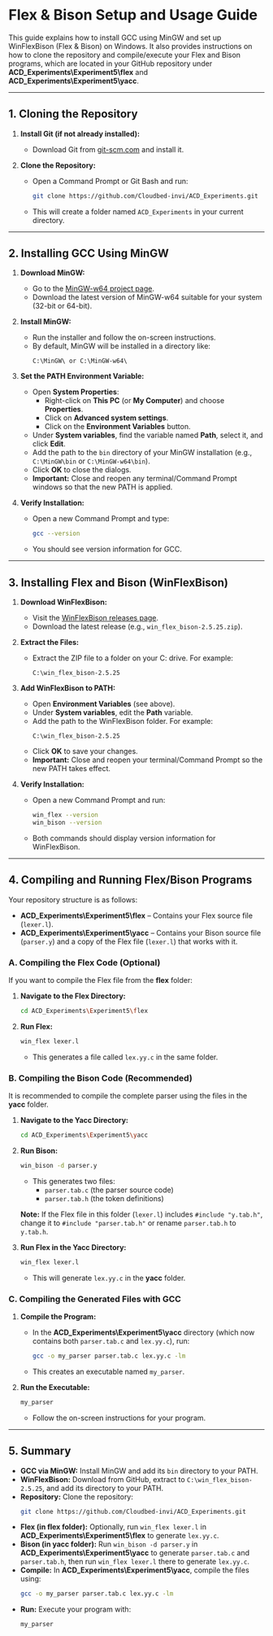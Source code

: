 # Flex & Bison Setup and Usage Guide

This guide explains how to install GCC using MinGW and set up WinFlexBison (Flex & Bison) on Windows. It also provides instructions on how to clone the repository and compile/execute your Flex and Bison programs, which are located in your GitHub repository under **ACD_Experiments\Experiment5\flex** and **ACD_Experiments\Experiment5\yacc**.

---

## 1. Cloning the Repository

1. **Install Git (if not already installed):**
   - Download Git from [git-scm.com](https://git-scm.com/) and install it.

2. **Clone the Repository:**
   - Open a Command Prompt or Git Bash and run:
     ```sh
     git clone https://github.com/Cloudbed-invi/ACD_Experiments.git
     ```
   - This will create a folder named `ACD_Experiments` in your current directory.

---

## 2. Installing GCC Using MinGW

1. **Download MinGW:**
   - Go to the [MinGW-w64 project page](https://sourceforge.net/projects/mingw/).
   - Download the latest version of MinGW-w64 suitable for your system (32-bit or 64-bit).

2. **Install MinGW:**
   - Run the installer and follow the on-screen instructions.
   - By default, MinGW will be installed in a directory like:
     ```
     C:\MinGW\ or C:\MinGW-w64\
     ```

3. **Set the PATH Environment Variable:**
   - Open **System Properties**:
     - Right-click on **This PC** (or **My Computer**) and choose **Properties**.
     - Click on **Advanced system settings**.
     - Click on the **Environment Variables** button.
   - Under **System variables**, find the variable named **Path**, select it, and click **Edit**.
   - Add the path to the `bin` directory of your MinGW installation (e.g., `C:\MinGW\bin` or `C:\MinGW-w64\bin`).
   - Click **OK** to close the dialogs.
   - **Important:** Close and reopen any terminal/Command Prompt windows so that the new PATH is applied.

4. **Verify Installation:**
   - Open a new Command Prompt and type:
     ```sh
     gcc --version
     ```
   - You should see version information for GCC.

---

## 3. Installing Flex and Bison (WinFlexBison)

1. **Download WinFlexBison:**
   - Visit the [WinFlexBison releases page](https://github.com/lexxmark/winflexbison/releases).
   - Download the latest release (e.g., `win_flex_bison-2.5.25.zip`).

2. **Extract the Files:**
   - Extract the ZIP file to a folder on your C: drive. For example:
     ```
     C:\win_flex_bison-2.5.25
     ```

3. **Add WinFlexBison to PATH:**
   - Open **Environment Variables** (see above).
   - Under **System variables**, edit the **Path** variable.
   - Add the path to the WinFlexBison folder. For example:
     ```
     C:\win_flex_bison-2.5.25
     ```
   - Click **OK** to save your changes.
   - **Important:** Close and reopen your terminal/Command Prompt so the new PATH takes effect.

4. **Verify Installation:**
   - Open a new Command Prompt and run:
     ```sh
     win_flex --version
     win_bison --version
     ```
   - Both commands should display version information for WinFlexBison.

---

## 4. Compiling and Running Flex/Bison Programs

Your repository structure is as follows:
- **ACD_Experiments\Experiment5\flex** – Contains your Flex source file (`lexer.l`).
- **ACD_Experiments\Experiment5\yacc** – Contains your Bison source file (`parser.y`) and a copy of the Flex file (`lexer.l`) that works with it.

### **A. Compiling the Flex Code (Optional)**

If you want to compile the Flex file from the **flex** folder:

1. **Navigate to the Flex Directory:**
   ```sh
   cd ACD_Experiments\Experiment5\flex
   ```

2. **Run Flex:**
   ```sh
   win_flex lexer.l
   ```
   - This generates a file called `lex.yy.c` in the same folder.

### **B. Compiling the Bison Code (Recommended)**

It is recommended to compile the complete parser using the files in the **yacc** folder.

1. **Navigate to the Yacc Directory:**
   ```sh
   cd ACD_Experiments\Experiment5\yacc
   ```

2. **Run Bison:**
   ```sh
   win_bison -d parser.y
   ```
   - This generates two files:
     - `parser.tab.c` (the parser source code)
     - `parser.tab.h` (the token definitions)

   **Note:** If the Flex file in this folder (`lexer.l`) includes `#include "y.tab.h"`, change it to `#include "parser.tab.h"` or rename `parser.tab.h` to `y.tab.h`.

3. **Run Flex in the Yacc Directory:**
   ```sh
   win_flex lexer.l
   ```
   - This will generate `lex.yy.c` in the **yacc** folder.

### **C. Compiling the Generated Files with GCC**

1. **Compile the Program:**
   - In the **ACD_Experiments\Experiment5\yacc** directory (which now contains both `parser.tab.c` and `lex.yy.c`), run:
     ```sh
     gcc -o my_parser parser.tab.c lex.yy.c -lm
     ```
   - This creates an executable named `my_parser`.

2. **Run the Executable:**
   ```sh
   my_parser
   ```
   - Follow the on-screen instructions for your program.

---

## 5. Summary

- **GCC via MinGW:** Install MinGW and add its `bin` directory to your PATH.
- **WinFlexBison:** Download from GitHub, extract to `C:\win_flex_bison-2.5.25`, and add its directory to your PATH.
- **Repository:** Clone the repository:
  ```sh
  git clone https://github.com/Cloudbed-invi/ACD_Experiments.git
  ```
- **Flex (in flex folder):** Optionally, run `win_flex lexer.l` in **ACD_Experiments\Experiment5\flex** to generate `lex.yy.c`.
- **Bison (in yacc folder):** Run `win_bison -d parser.y` in **ACD_Experiments\Experiment5\yacc** to generate `parser.tab.c` and `parser.tab.h`, then run `win_flex lexer.l` there to generate `lex.yy.c`.
- **Compile:** In **ACD_Experiments\Experiment5\yacc**, compile the files using:
  ```sh
  gcc -o my_parser parser.tab.c lex.yy.c -lm
  ```
- **Run:** Execute your program with:
  ```sh
  my_parser
  ```
